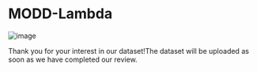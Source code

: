 # MODD-Lambda
![image](https://github.com/RyanBlack5728/MODD-Lambda/assets/145521714/8eefb1d6-a8eb-4009-afba-cf69a88fb5f9)


Thank you for your interest in our dataset!The dataset will be uploaded as soon as we have completed our review.


